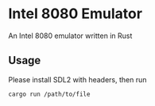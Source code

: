 # Intel 8080 Emulator

An Intel 8080 emulator written in Rust

## Usage

Please install SDL2 with headers, then run
```bash
cargo run /path/to/file
```